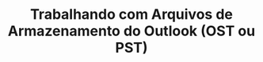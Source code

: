 ---
title: "Trabalhando com Arquivos de Armazenamento do Outlook (OST ou PST)"
url: /pt/python-net/trabalhando-com-arquivos-de-armazenamento-do-outlook-ost-ou-pst/
weight: 40
type: docs
---